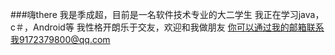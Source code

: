###嗨there
我是季成超，目前是一名软件技术专业的大二学生
我正在学习java，c＃，Android等
我性格开朗乐于交友，欢迎和我做朋友
你可以通过我的邮箱联系我9172379800@qq.com
